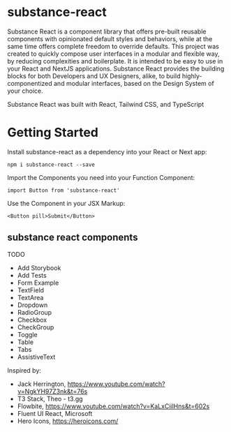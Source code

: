 # substance-react 

Substance React is a component library that offers pre-built reusable components with opinionated default styles and behaviors, while at the same time offers complete freedom to override defaults. This project was created to quickly compose user interfaces in a modular and flexible way, by reducing complexities and boilerplate. It is intended to be easy to use in your React and NextJS applications. Substance React provides the building blocks for both Developers and UX Designers, alike, to build highly-componentized and modular interfaces, based on the Design System of your choice.

Substance React was built with React, Tailwind CSS, and TypeScript

# Getting Started

Install substance-react as a dependency into your React or Next app:

`npm i substance-react --save`

Import the Components you need into your Function Component:

`import Button from 'substance-react'`

Use the Component in your JSX Markup:

`<Button pill>Submit</Button>`


## substance react components

TODO 
- Add Storybook
- Add Tests
- Form Example
- TextField
- TextArea
- Dropdown
- RadioGroup
- Checkbox
- CheckGroup
- Toggle 
- Table
- Tabs
- AssistiveText


Inspired by:
- Jack Herrington, https://www.youtube.com/watch?v=NgkYH97Z3nk&t=76s
- T3 Stack, Theo - t3.gg
- Flowbite, https://www.youtube.com/watch?v=KaLxCiilHns&t=602s
- Fluent UI React, Microsoft
- Hero Icons, https://heroicons.com/









